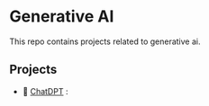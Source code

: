 # Generative AI
This repo contains projects related to generative ai.

## Projects
- 📖 [ChatDPT](https://github.com/AdesinaA/gen-ai/tree/main/chatdpt) :
